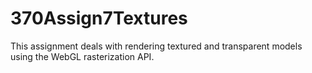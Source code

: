 # 370Assign7Textures

This assignment deals with rendering textured and transparent models using the WebGL rasterization API.
